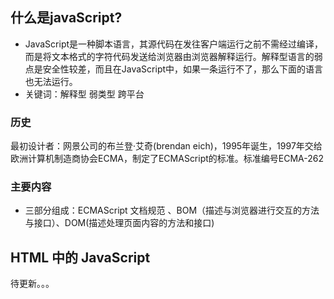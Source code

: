 ## 什么是javaScript?
- JavaScript是一种脚本语言，其源代码在发往客户端运行之前不需经过编译，而是将文本格式的字符代码发送给浏览器由浏览器解释运行。解释型语言的弱点是安全性较差，而且在JavaScript中，如果一条运行不了，那么下面的语言也无法运行。
- 关键词：解释型 弱类型 跨平台
### 历史
最初设计者：网景公司的布兰登·艾奇(brendan eich)，1995年诞生，1997年交给欧洲计算机制造商协会ECMA，制定了ECMAScript的标准。标准编号ECMA-262
### 主要内容
- 三部分组成：ECMAScript 文档规范 、BOM（描述与浏览器进行交互的方法与接口）、DOM(描述处理页面内容的方法和接口)
## HTML 中的 JavaScript
待更新。。。